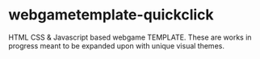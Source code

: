 # webgametemplate-quickclick
HTML CSS &amp; Javascript based webgame TEMPLATE. These are works in progress meant to be expanded upon with unique visual themes.
